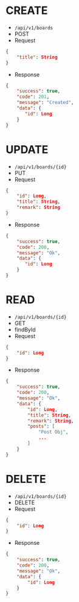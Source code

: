 # CREATE

- `/api/v1/boards`
- POST
- Request

```json
{
    "title": String
}
```

- Response

```json
{
    "success": true,
    "code": 201,
    "message": "Created",
    "data": {
       "id": Long
    }
}
```

# UPDATE

- `/api/v1/boards/{id}`
- PUT
- Request

```json
{
    "id": Long,
    "title": String,
    "remark": String
}
```

- Response

```json
{
    "success": true,
    "code": 200,
    "message": "Ok",
    "data": {
       "id": Long
    }
}
```

# READ

- `/api/v1/boards/{id}`
- GET
- findById
- Request

```json
{
    "id": Long
}
```

- Response

```json
{
    "success": true,
    "code": 200,
    "message": "Ok",
    "data": {
        "id": Long,
        "title": String,
        "remark": String,
        "posts": [
            "Post Obj", 
            ...
        ]
    }
}
```

# DELETE

- `/api/v1/boards/{id}`
- DELETE
- Request

```json
{
    "id": Long
}
```

- Response

```json
{
    "success": true,
    "code": 200,
    "message": "Ok",
    "data": {
        "id": Long
    }
}
```
